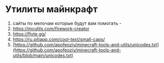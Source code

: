 # Утилиты майнкрафт
1. сайты по мелочам которые будут вам помогать -
2. https://mcutils.com/firework-creator
3. https://flyte.gg/
4. https://ru.piliapp.com/cool-text/small-caps/
5. [https://github.com/apofeoziy/minecraft-tools-and-utils/unicodes.txt](https://github.com/apofeoziy/minecraft-tools-and-utils/blob/main/unicodes.txt)
